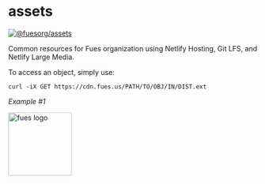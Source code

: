 # assets

[![@fuesorg/assets](https://api.netlify.com/api/v1/badges/55454f3e-3806-47c1-b2d0-d67f6815897d/deploy-status)](https://app.netlify.com/sites/kind-minsky-48db2b/deploys)

Common resources for Fues organization using Netlify Hosting, Git LFS, and Netlify Large Media.

To access an object, simply use:

```
curl -iX GET https://cdn.fues.us/PATH/TO/OBJ/IN/DIST.ext
```

*Example #1*

<img src="https://cdn.fues.us/fuesorg/fues-reg-light.svg" alt="fues logo"  height="128px" />
